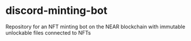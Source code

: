 # discord-minting-bot
Repository for an NFT minting bot on the NEAR blockchain with immutable unlockable files connected to NFTs
